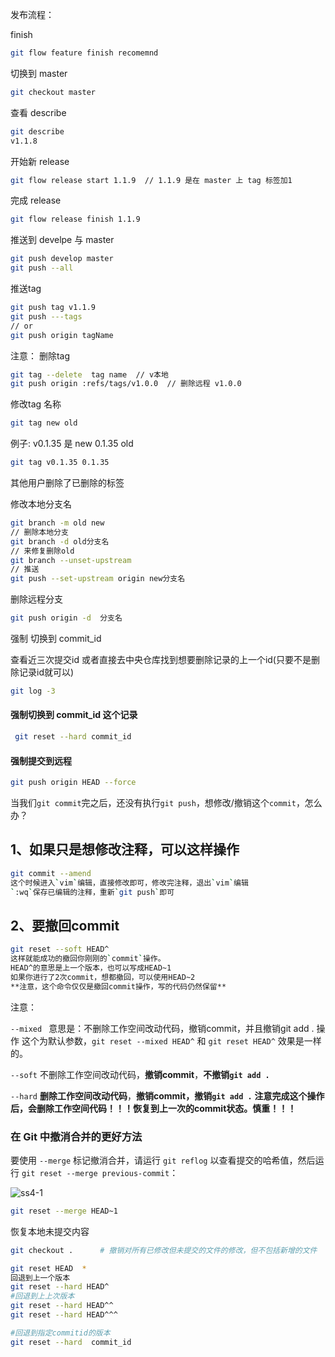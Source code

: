 发布流程：

finish

````bash
git flow feature finish recomemnd 
````

切换到 master

```sh
git checkout master
```

查看 describe

```sh
git describe      
v1.1.8
```


开始新 release

```sh
git flow release start 1.1.9  // 1.1.9 是在 master 上 tag 标签加1
```

完成 release

```sh
git flow release finish 1.1.9
```



推送到 develpe 与 master

```sh
git push develop master
git push --all
```

推送tag

```sh
git push tag v1.1.9
git push ---tags
// or
git push origin tagName
```



注意： 删除tag

````sh
git tag --delete  tag name  // v本地
git push origin :refs/tags/v1.0.0  // 删除远程 v1.0.0
````



修改tag 名称

```sh
git tag new old
```

例子:  v0.1.35 是 new   0.1.35 old

```sh
git tag v0.1.35 0.1.35
```

其他用户删除了已删除的标签


修改本地分支名
```sh
git branch -m old new
// 删除本地分支
git branch -d old分支名
// 来修复删除old
git branch --unset-upstream 
// 推送
git push --set-upstream origin new分支名

```

删除远程分支
```sh
git push origin -d  分支名
```

强制 切换到 commit_id

查看近三次提交id 或者直接去中央仓库找到想要删除记录的上一个id(只要不是删除记录id就可以)

````sh
git log -3
````

#### 强制切换到 commit_id 这个记录

```sh
 git reset --hard commit_id
```

#### 强制提交到远程

````sh
git push origin HEAD --force
````



当我们`git commit`完之后，还没有执行`git push`，想修改/撤销这个`commit`，怎么办？

## 1、如果只是想修改注释，可以这样操作

```sh 
git commit --amend
这个时候进入`vim`编辑，直接修改即可，修改完注释，退出`vim`编辑
`:wq`保存已编辑的注释，重新`git push`即可
```

## 2、要撤回commit

````sh
git reset --soft HEAD^
这样就能成功的撤回你刚刚的`commit`操作。
HEAD^的意思是上一个版本，也可以写成HEAD~1
如果你进行了2次commit，想都撤回，可以使用HEAD~2
**注意，这个命令仅仅是撤回commit操作，写的代码仍然保留**
````

注意：

`--mixed `
意思是：不删除工作空间改动代码，撤销commit，并且撤销git add . 操作
这个为默认参数，`git reset --mixed HEAD^` 和 `git reset HEAD^` 效果是一样的。

`--soft` 
不删除工作空间改动代码，**撤销commit**，**不撤销`git add .`** 

`--hard`
**删除工作空间改动代码**，**撤销commit，撤销`git add .`** 
**注意完成这个操作后，会删除工作空间代码！！！恢复到上一次的commit状态。慎重！！！**



###  在 Git 中撤消合并的更好方法

要使用 `--merge` 标记撤消合并，请运行 `git reflog` 以查看提交的哈希值，然后运行 `git reset --merge previous-commit`：

![ss4-1](https://file.longqiuhong.com/uploads/picgo/ss4-1.png)

```sh
git reset --merge HEAD~1
```

恢复本地未提交内容

```sh
git checkout .      # 撤销对所有已修改但未提交的文件的修改，但不包括新增的文件
```

```sh
git reset HEAD  *
回退到上一个版本
git reset --hard HEAD^
#回退到上上次版本
git reset --hard HEAD^^
git reset --hard HEAD^^^

#回退到指定commitid的版本
git reset --hard  commit_id
```

